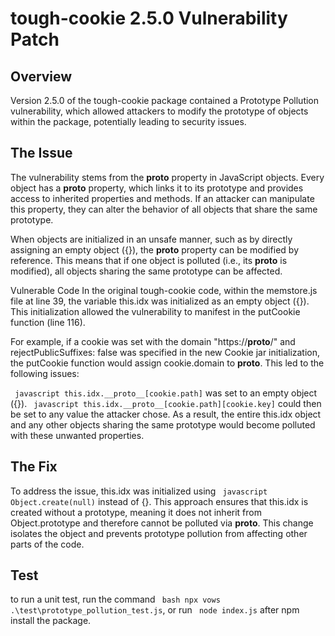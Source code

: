 # tough-cookie 2.5.0 Vulnerability Patch

## Overview
Version 2.5.0 of the tough-cookie package contained a Prototype Pollution vulnerability, which allowed attackers to modify the prototype of objects within the package, potentially leading to security issues.

## The Issue
The vulnerability stems from the __proto__ property in JavaScript objects. Every object has a __proto__ property, which links it to its prototype and provides access to inherited properties and methods.
If an attacker can manipulate this property, they can alter the behavior of all objects that share the same prototype.

When objects are initialized in an unsafe manner, such as by directly assigning an empty object ({}), the __proto__ property can be modified by reference. This means that if one object is polluted (i.e., its __proto__ is modified), all objects sharing the same prototype can be affected.

Vulnerable Code
In the original tough-cookie code, within the memstore.js file at line 39, the variable this.idx was initialized as an empty object ({}). This initialization allowed the vulnerability to manifest in the putCookie function (line 116).

For example, if a cookie was set with the domain "https://__proto__/" and rejectPublicSuffixes: false was specified in the new Cookie jar initialization, the putCookie function would assign cookie.domain to __proto__. This led to the following issues:

``` javascript this.idx.__proto__[cookie.path]``` was set to an empty object ({}).
``` javascript this.idx.__proto__[cookie.path][cookie.key]``` could then be set to any value the attacker chose.
As a result, the entire this.idx object and any other objects sharing the same prototype would become polluted with these unwanted properties.

## The Fix
To address the issue, this.idx was initialized using ``` javascript Object.create(null)``` instead of {}. This approach ensures that this.idx is created without a prototype, meaning it does not inherit from Object.prototype and therefore cannot be polluted via __proto__.
This change isolates the object and prevents prototype pollution from affecting other parts of the code.

## Test
to run a unit test, run the command ``` bash npx vows .\test\prototype_pollution_test.js```, or run ``` node index.js``` after npm install the package.
